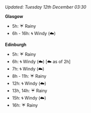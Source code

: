 *Updated: Tuesday 12th December 03:30*

**Glasgow**

* 5h: :umbrella: Rainy
* 6h - 16h: :cyclone: Windy (:cloud:)

**Edinburgh**

* 5h: :umbrella: Rainy
* 6h: :cyclone: Windy (:cloud:) [:cloud: as of 2h]
* 7h: :cyclone: Windy (:cloud:)
* 8h - 11h: :umbrella: Rainy
* 12h: :cyclone: Windy (:cloud:)
* 13h, 14h: :umbrella: Rainy
* 15h: :cyclone: Windy (:cloud:)
* 16h: :umbrella: Rainy
